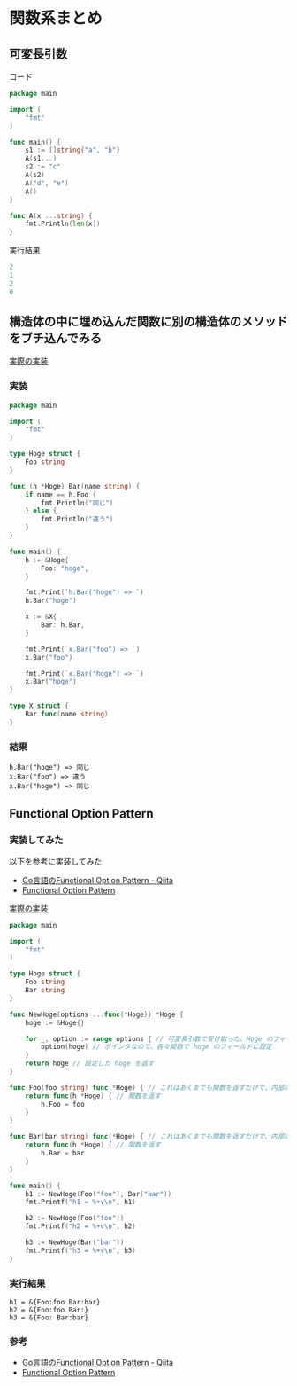 # 関数系まとめ

## 可変長引数

コード

```go
package main

import (
	"fmt"
)

func main() {
	s1 := []string{"a", "b"}
	A(s1...)
	s2 := "c"
	A(s2)
	A("d", "e")
	A()
}

func A(x ...string) {
	fmt.Println(len(x))
}

```

実行結果

```go
2
1
2
0
```


## 構造体の中に埋め込んだ関数に別の構造体のメソッドをブチ込んでみる

[実際の実装](https://play.golang.org/p/01Pfy4ZZFMV)

### 実装

```go
package main

import (
	"fmt"
)

type Hoge struct {
	Foo string
}

func (h *Hoge) Bar(name string) {
	if name == h.Foo {
		fmt.Println("同じ")
	} else {
		fmt.Println("違う")
	}
}

func main() {
	h := &Hoge{
		Foo: "hoge",
	}

	fmt.Print(`h.Bar("hoge") => `)
	h.Bar("hoge")

	x := &X{
		Bar: h.Bar,
	}

	fmt.Print(`x.Bar("foo") => `)
	x.Bar("foo")

	fmt.Print(`x.Bar("hoge") => `)
	x.Bar("hoge")
}

type X struct {
	Bar func(name string)
}
```

### 結果

```
h.Bar("hoge") => 同じ
x.Bar("foo") => 違う
x.Bar("hoge") => 同じ
```

## Functional Option Pattern 

### 実装してみた

以下を参考に実装してみた
- [Go言語のFunctional Option Pattern - Qiita](https://qiita.com/weloan/items/56f1c7792088b5ede136)
- [Functional Option Pattern](https://blog.web-apps.tech/go-functional-option-pattern/)

[実際の実装](https://play.golang.org/p/irKBjK9F-J7)

```go
package main

import (
	"fmt"
)

type Hoge struct {
	Foo string
	Bar string
}

func NewHoge(options ...func(*Hoge)) *Hoge {
	hoge := &Hoge{}

	for _, option := range options { // 可変長引数で受け取った、Hoge のフィールドを設定する各種関数を range で回し、実行する
		option(hoge) // ポインタなので、各々関数で hoge のフィールドに設定
	}
	return hoge // 設定した hoge を返す
}

func Foo(foo string) func(*Hoge) { // これはあくまでも関数を返すだけで、内部の関数の実行までは行わない
	return func(h *Hoge) { // 関数を返す
		h.Foo = foo
	}
}

func Bar(bar string) func(*Hoge) { // これはあくまでも関数を返すだけで、内部の関数の実行までは行わない
	return func(h *Hoge) { // 関数を返す
		h.Bar = bar
	}
}

func main() {
	h1 := NewHoge(Foo("foo"), Bar("bar"))
	fmt.Printf("h1 = %+v\n", h1)

	h2 := NewHoge(Foo("foo"))
	fmt.Printf("h2 = %+v\n", h2)

	h3 := NewHoge(Bar("bar"))
	fmt.Printf("h3 = %+v\n", h3)
}

```

### 実行結果

```
h1 = &{Foo:foo Bar:bar}
h2 = &{Foo:foo Bar:}
h3 = &{Foo: Bar:bar}
```

### 参考

- [Go言語のFunctional Option Pattern - Qiita](https://qiita.com/weloan/items/56f1c7792088b5ede136)
- [Functional Option Pattern](https://blog.web-apps.tech/go-functional-option-pattern/)
